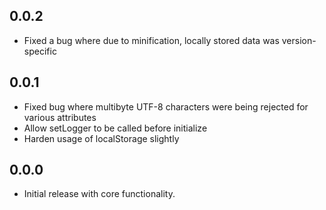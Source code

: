 ## 0.0.2
  - Fixed a bug where due to minification, locally stored data was version-specific

## 0.0.1
  - Fixed bug where multibyte UTF-8 characters were being rejected for various attributes
  - Allow setLogger to be called before initialize
  - Harden usage of localStorage slightly

## 0.0.0
  - Initial release with core functionality.
